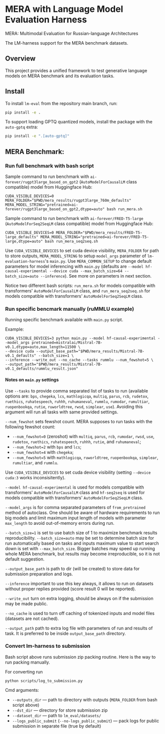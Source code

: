 # MERA with Language Model Evaluation Harness

MERA: Multimodal Evaluation for Russian-language Architectures

The LM-harness support for the MERA benchmark datasets.

## Overview

This project provides a unified framework to test generative language models on MERA benchmark and its evaluation tasks.

## Install

To install `lm-eval` from the repository main branch, run:

```bash
pip install -e .
```

To support loading GPTQ quantized models, install the package with the `auto-gptq` extra:

```bash
pip install -e ".[auto-gptq]"
```

## MERA Benchmark:

### Run full benchmark with bash script

Sample command to run benchmark with `ai-forever/rugpt3large_based_on_gpt2` (`AutoModelForCausalLM` class compatible)
model from Huggingface Hub:

```linux
CUDA_VISIBLE_DEVICES=0 MERA_FOLDER="$PWD/mera_results/rugpt3large_760m_defaults" MERA_MODEL_STRING="pretrained=ai-forever/rugpt3large_based_on_gpt2,dtype=auto" bash run_mera.sh
```

Sample command to run benchmark with `ai-forever/FRED-T5-large` (`AutoModelForSeq2SeqLM` class compatible)
model from Huggingface Hub:

```linux
CUDA_VISIBLE_DEVICES=0 MERA_FOLDER="$PWD/mera_results/FRED-T5-large_defaults" MERA_MODEL_STRING="pretrained=ai-forever/FRED-T5-large,dtype=auto" bash run_mera_seq2seq.sh
```

Use `CUDA_VISIBLE_DEVICES` to set cuda device visibility, `MERA_FOLDER` for path to store outputs,
`MERA_MODEL_STRING` to setup `model_args` parameter of `lm-evaluation-harness`'s `main.py`.
Use `MERA_COMMON_SETUP` to change default parameters for model inferencing with `main.py` (defaults are
`--model hf-causal-experimental --device cuda --max_batch_size=64 --batch_size=auto --inference`).
See more on parameters in next section.

Notice two different bash scripts: `run_mera.sh` for models compatible with transformers' `AutoModelForCausalLM` class,
and `run_mera_seq2seq.sh` for models compatible with transformers' `AutoModelForSeq2SeqLM` class.

### Run specific bencmark manually (ruMMLU example)

Running specific benchmark available with `main.py` script.

Example:
```shell
CUDA_VISIBLE_DEVICES=3 python main.py --model hf-causal-experimental --model_args pretrained=mistralai/Mistral-7B-v0.1,dtype=auto,max_length=11500 \
--device cuda --output_base_path="$PWD/mera_results/Mistral-7B-v0.1_defaults" --batch_size=1 \
--inference --write_out --no_cache --tasks rummlu --num_fewshot=5 \
--output_path="$PWD/mera_results/Mistral-7B-v0.1_defaults/rummlu_result.json"
```

#### Notes on `main.py` settings

Use `--tasks` to provide comma separated list of tasks to run (available options are: `bps`, `chegeka`, `lcs`,
`mathlogicqa`, `multiq`, `parus`, `rcb`, `rudetox`, `ruethics`, `ruhatespeech`, `ruhhh`, `ruhumaneval`, `rummlu`,
`rumodar`, `rumultiar`, `ruopenbookqa`, `rutie`, `ruworldtree`, `rwsd`, `simplear`, `use`).
Avoiding this argument will run all tasks with same provided settings.

`--num_fewshot` sets fewshot count. MERA supposes to run tasks with the following fewshot count:
* `--num_fewshot=0` (zeroshot) with `multiq`, `parus`, `rcb`, `rumodar`, `rwsd`, `use`, `rudetox`, `ruethics`,
`ruhatespeech`, `ruhhh`, `rutie`, and `ruhumaneval`;
* `--num_fewshot=2` with `bps` and `lcs`;
* `--num_fewshot=4` with `chegeka`;
* `--num_fewshot=5` with `mathlogicqa`, `ruworldtree`, `ruopenbookqa`, `simplear`, `rumultiar`, and `rummlu`.

Use `CUDA_VISIBLE_DEVICES` to set cuda device visibility (setting `--device cuda:3` works inconsisitently).

`--model hf-causal-experimental` is used for models compatible with transformers' `AutoModelForCausalLM` class
and `hf-seq2seq` is used for models compatible with transformers' `AutoModelForSeq2SeqLM` class.

`--model_args` is for comma separated parameters of `from_pretrained` method of autoclass. One should be aware of
hardware requirements to run big models and limit maximum input length of models with parameter `max_length`
to avoid out-of-memory errors during run.

`--batch_size=1` is set to use batch size of 1 to maximize benchmark results reproducibility.
`--batch_size=auto` may be set to determine batch size for run automatically based on tasks and inputs maximum value
to start search down is set with `--max_batch_size`. Bigger batches may speed up running whole MERA benchmark,
but results may become irreproducible, so it is not default suggestion.

`--output_base_path` is path to dir (will be created) to store data for submission preparation and logs.

`--inference` important to use this key always, it allows to run on datasets without proper replies provided
(score result 0 will be reported).

`--write_out` turn on extra logging, should be always on if the submission may be made public.

`--no_cache` is used to turn off caching of tokenized inputs and model files (datasets are not cached).

`--output_path` path to extra log file with parameters of run and results of task. It is preferred to be inside
`output_base_path` directory.


### Convert lm-harness to submission
Bash script above runs submission zip packing routine. Here is the way to run packing manually.

For converting run

```shell
python scripts/log_to_submission.py
```

Cmd arguments:

* `--outputs_dir` — path to directory with outputs (`MERA_FOLDER` from bash script above)
* `--dst_dir` — directory for store submission zip
* `--dataset_dir` — path to `lm_eval/datasets/`
* `--logs_public_submit` (`--no-logs_public_submit`) — pack logs for public submission in separate file (true by default)
